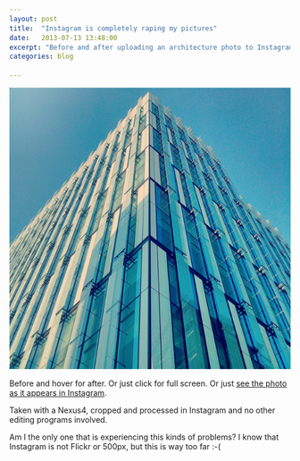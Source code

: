 ```yaml
---
layout: post
title:  "Instagram is completely raping my pictures"
date:   2013-07-13 13:48:00
excerpt: "Before and after uploading an architecture photo to Instagram you can see how the quality"
categories: blog

---
```


<p><a class="before-and-after" style="background-size: cover; background-image: url('/images/instagram_raping_my_pictures_after.png')" href="/images/instagram_raping_my_pictures.png"><img class="full-width-image" src="/images/instagram_raping_my_pictures_before.png" title="Before and after my picture was uploaded to Instagram" />
</a></p>

Before and hover for after. Or just click for full screen. Or just [see the photo as it appears in Instagram](http://instagram.com/p/boHqmuEMSn/).

Taken with a Nexus4, cropped and processed in Instagram and no other editing programs involved.

Am I the only one that is experiencing this kinds of problems? I know that Instagram is not Flickr or 500px, but this is way too far :-(


